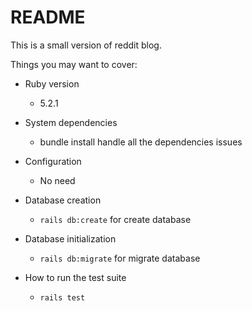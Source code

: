 # README

This is a small version of reddit blog.

Things you may want to cover:

* Ruby version
    - 5.2.1

* System dependencies
    - bundle install handle all the dependencies issues

* Configuration
    - No need

* Database creation
    - `rails db:create` for create database

* Database initialization
    - `rails db:migrate` for migrate database

* How to run the test suite
    - `rails test`
